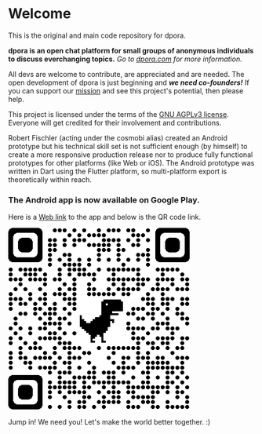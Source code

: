 # Welcome

This is the original and main code repository for dpora.  

**dpora is an open chat platform for small groups of anonymous individuals to discuss everchanging topics.** *Go to [dpora.com](https://www.dpora.com) for more information.*

All devs are welcome to contribute, are appreciated and are needed.
The open development of dpora is just beginning and ***we need co-founders!*** 
If you can support our [mission](MISSION.md) and see this project's potential, then please help.

This project is licensed under the terms of the [GNU AGPLv3 license](GNUAGPLv3.md). 
Everyone will get credited for their involvement and contributions.

Robert Fischler (acting under the cosmobi alias) created an Android prototype but his technical skill set is not sufficient enough (by himself) to create a more responsive production release nor to produce fully functional prototypes for other platforms (like Web or iOS). The Android prototype was written in Dart using the Flutter platform, so multi-platform export is theoretically within reach.

### The Android app is now available on Google Play.
Here is a [Web link](https://play.google.com/store/apps/details?id=com.cosmobi.dpora) to the app and below is the QR code link.   
   
![dpora for Android OS](/assets/images/qrcode_googleplay.png)

Jump in! We need you! Let's make the world better together. :)

